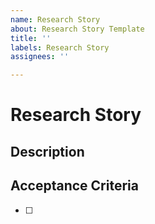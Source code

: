 ```yaml
---
name: Research Story
about: Research Story Template
title: ''
labels: Research Story
assignees: ''

---
```


# Research Story

## Description

## Acceptance Criteria
- [ ]
